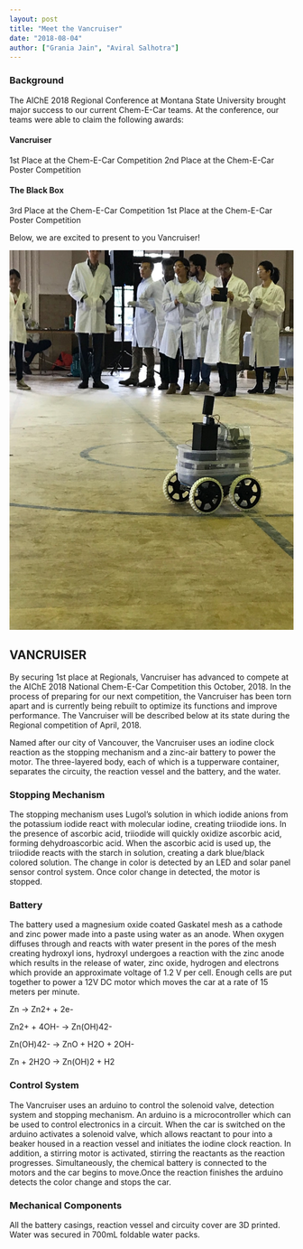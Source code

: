 ```yaml
---
layout: post
title: "Meet the Vancruiser"
date: "2018-08-04"
author: ["Grania Jain", "Aviral Salhotra"]
---
```


### Background

The AIChE 2018 Regional Conference at Montana State University brought major success to our current Chem-E-Car teams. At the conference, our teams were able to claim the following awards:

#### Vancruiser
1st Place at the Chem-E-Car Competition
2nd Place at the Chem-E-Car Poster Competition

#### The Black Box
3rd Place at the Chem-E-Car Competition
1st Place at the Chem-E-Car Poster Competition

Below, we are excited to present to you Vancruiser!

![alt text](assets/images/blog/meet-the-vancruiser/vancruiser.jpg "Vancruiser")

## VANCRUISER

By securing 1st place at Regionals, Vancruiser has advanced to compete at the AIChE 2018 National Chem-E-Car Competition this October, 2018. In the process of preparing for our next competition, the Vancruiser has been torn apart and is currently being rebuilt to optimize its functions and improve performance. The Vancruiser will be described below at its state during the Regional competition of April, 2018.

Named after our city of Vancouver, the Vancruiser uses an iodine clock reaction as the stopping mechanism and a zinc-air battery to power the motor. The three-layered body, each of which is a tupperware container, separates the circuity, the reaction vessel and the battery, and the water.

### Stopping Mechanism

The stopping mechanism uses Lugol’s solution in which iodide anions from the potassium iodide react with molecular iodine, creating triiodide ions. In the presence of ascorbic acid, triiodide will quickly oxidize ascorbic acid, forming dehydroascorbic acid. When the ascorbic acid is used up, the triiodide reacts with the starch in solution, creating a dark blue/black colored solution. The change in color is detected by an LED and solar panel sensor control system. Once color change in detected, the motor is stopped.

### Battery

The battery used a magnesium oxide coated Gaskatel mesh as a cathode and zinc power made into a paste using water as an anode. When oxygen diffuses through and reacts with water present in the pores of the mesh creating hydroxyl ions, hydroxyl undergoes a reaction with the zinc anode which results in the release of water, zinc oxide, hydrogen and electrons which provide an approximate voltage of 1.2 V per cell. Enough cells are put together to power a 12V DC motor which moves the car at a rate of 15 meters per minute. 

Zn → Zn2+ + 2e-

Zn2+ + 4OH- → Zn(OH)42-

Zn(OH)42- → ZnO + H2O + 2OH-

Zn + 2H2O → Zn(OH)2 + H2

### Control System

The Vancruiser uses an arduino to control the solenoid valve, detection system and stopping mechanism. An arduino is a microcontroller which can be used to control electronics in a circuit. When the car is switched on the arduino  activates a solenoid valve, which allows reactant to pour into a beaker housed in a reaction vessel and initiates the iodine clock reaction. In addition, a stirring motor is activated, stirring the reactants as the reaction progresses. Simultaneously, the chemical battery is connected to the motors and the car begins to move.Once the reaction finishes the arduino detects the color change and stops the car.

### Mechanical Components

All the battery casings, reaction vessel and circuity cover are 3D printed. Water was secured in 700mL foldable water packs. 
